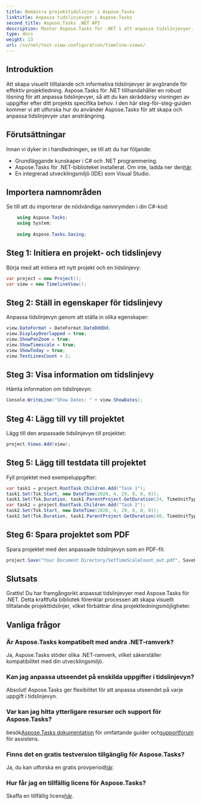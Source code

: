 ```yaml
---
title: Bemästra projekttidslinjer i Aspose.Tasks
linktitle: Anpassa tidslinjevyer i Aspose.Tasks
second_title: Aspose.Tasks .NET API
description: Master Aspose.Tasks för .NET i att anpassa tidslinjevyer. Förbättra din projektledning med visuellt tilltalande tidslinjer som är skräddarsydda för ditt projekts behov.
type: docs
weight: 13
url: /sv/net/text-view-configuration/timeline-views/
---
```

## Introduktion
Att skapa visuellt tilltalande och informativa tidslinjevyer är avgörande för effektiv projektledning. Aspose.Tasks för .NET tillhandahåller en robust lösning för att anpassa tidslinjevyer, så att du kan skräddarsy visningen av uppgifter efter ditt projekts specifika behov. I den här steg-för-steg-guiden kommer vi att utforska hur du använder Aspose.Tasks för att skapa och anpassa tidslinjevyer utan ansträngning.
## Förutsättningar
Innan vi dyker in i handledningen, se till att du har följande:
- Grundläggande kunskaper i C# och .NET programmering.
-  Aspose.Tasks för .NET-biblioteket installerat. Om inte, ladda ner den[här](https://releases.aspose.com/tasks/net/).
- En integrerad utvecklingsmiljö (IDE) som Visual Studio.
## Importera namnområden
Se till att du importerar de nödvändiga namnrymden i din C#-kod:
```csharp
    using Aspose.Tasks;
    using System;
    
    using Aspose.Tasks.Saving;
```
## Steg 1: Initiera en projekt- och tidslinjevy
Börja med att initiera ett nytt projekt och en tidslinjevy:
```csharp
var project = new Project();
var view = new TimelineView();
```
## Steg 2: Ställ in egenskaper för tidslinjevy
Anpassa tidslinjevyn genom att ställa in olika egenskaper:
```csharp
view.DateFormat = DateFormat.DateDddDd;
view.DisplayOverlapped = true;
view.ShowPanZoom = true;
view.ShowTimescale = true;
view.ShowToday = true;
view.TextLinesCount = 2;
```
## Steg 3: Visa information om tidslinjevy
Hämta information om tidslinjevyn:
```csharp
Console.WriteLine("Show Dates: " + view.ShowDates);
```
## Steg 4: Lägg till vy till projektet
Lägg till den anpassade tidslinjevyn till projektet:
```csharp
project.Views.Add(view);
```
## Steg 5: Lägg till testdata till projektet
Fyll projektet med exempeluppgifter:
```csharp
var task1 = project.RootTask.Children.Add("Task 1");
task1.Set(Tsk.Start, new DateTime(2020, 4, 29, 8, 0, 0));
task1.Set(Tsk.Duration, task1.ParentProject.GetDuration(24, TimeUnitType.Hour));
var task2 = project.RootTask.Children.Add("Task 2");
task2.Set(Tsk.Start, new DateTime(2020, 4, 29, 8, 0, 0));
task2.Set(Tsk.Duration, task1.ParentProject.GetDuration(40, TimeUnitType.Hour));
```
## Steg 6: Spara projektet som PDF
Spara projektet med den anpassade tidslinjevyn som en PDF-fil:
```csharp
project.Save("Your Document Directory/SetTimeScaleCount_out.pdf", SaveFileFormat.Pdf);
```
## Slutsats
Grattis! Du har framgångsrikt anpassat tidslinjevyer med Aspose.Tasks för .NET. Detta kraftfulla bibliotek förenklar processen att skapa visuellt tilltalande projekttidslinjer, vilket förbättrar dina projektledningsmöjligheter.
## Vanliga frågor
### Är Aspose.Tasks kompatibelt med andra .NET-ramverk?
Ja, Aspose.Tasks stöder olika .NET-ramverk, vilket säkerställer kompatibilitet med din utvecklingsmiljö.
### Kan jag anpassa utseendet på enskilda uppgifter i tidslinjevyn?
Absolut! Aspose.Tasks ger flexibilitet för att anpassa utseendet på varje uppgift i tidslinjevyn.
### Var kan jag hitta ytterligare resurser och support för Aspose.Tasks?
 besök[Aspose.Tasks dokumentation](https://reference.aspose.com/tasks/net/) för omfattande guider och[supportforum](https://forum.aspose.com/c/tasks/15) för assistens.
### Finns det en gratis testversion tillgänglig för Aspose.Tasks?
 Ja, du kan utforska en gratis provperiod[här](https://releases.aspose.com/).
### Hur får jag en tillfällig licens för Aspose.Tasks?
 Skaffa en tillfällig licens[här](https://purchase.aspose.com/temporary-license/).